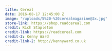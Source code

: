 ```yaml
---
title: Cereal
date: 2016-08-17 12:45:00 Z
image: "/uploads/5%20-%20cerealmagazine@2x.jpg"
store-link: https://shop.readcereal.com
credit: Rich Stapleton
credit-link: https://readcereal.com
credit-2: Kenny Ward
credit-link-2: http://kennyward.co.uk
---
```


